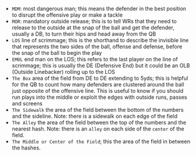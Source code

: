 - `MDM`: most dangerous man; this means the defender in the best position to disrupt the offensive play or make a tackle
- `MOR`: mandatory outside release; this is to tell WRs that they need to release to the outside at the snap of the ball and get the defender, usually a DB, to turn their hips and head away from the QB
- `LOS` line of scrimmage; this is the shorthand to describe the invisible line that represents the two sides of the ball, offense and defense, before the snap of the ball to begin the play
- `EMOL` end man on the LOS; this refers to the last player on the line of scrimmage; this is usually the DE (Defensive End) but it could be an OLB (Outside Linebacker) rolling up to the LOS
- `The Box` area of the field from DE to DE extending to 5yds; this is helpful for the QB to count how many defenders  are clustered around the ball just opposite of the offensive line. This is useful to know if you should run plays into the middle or exploit the edges with outside runs, passes and screens
- `The Sidewalk` the area of the field between the bottom of the numbers and the sideline. Note: there is a sidewalk on each edge of the field
- `The Alley` the area of the field between the top of the numbers and the nearest hash. Note: there is an `alley` on each side of the `center` of the field.
- `The Middle or Center of the Field`; this the area of the field in between the hashes.